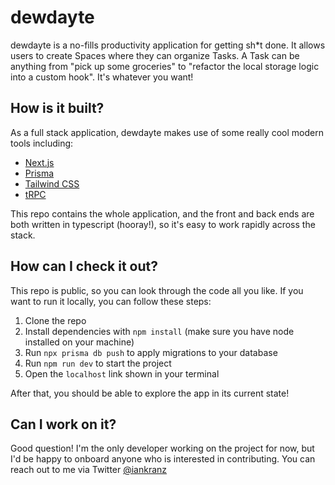 # dewdayte

dewdayte is a no-fills productivity application for getting sh\*t done. It allows users to create Spaces where they can organize Tasks. A Task can be anything from "pick up some groceries" to "refactor the local storage logic into a custom hook". It's whatever you want!

## How is it built?

As a full stack application, dewdayte makes use of some really cool modern tools including:

- [Next.js](https://nextjs.org)
- [Prisma](https://prisma.io)
- [Tailwind CSS](https://tailwindcss.com)
- [tRPC](https://trpc.io)

This repo contains the whole application, and the front and back ends are both written in typescript (hooray!), so it's easy to work rapidly across the stack.

## How can I check it out?

This repo is public, so you can look through the code all you like. If you want to run it locally, you can follow these steps:

1. Clone the repo
2. Install dependencies with `npm install` (make sure you have node installed on your machine)
3. Run `npx prisma db push` to apply migrations to your database
4. Run `npm run dev` to start the project
5. Open the `localhost` link shown in your terminal

After that, you should be able to explore the app in its current state!

## Can I work on it?

Good question! I'm the only developer working on the project for now, but I'd be happy to onboard anyone who is interested in contributing. You can reach out to me via Twitter [@iankranz](https://twitter.com/iankranz)
